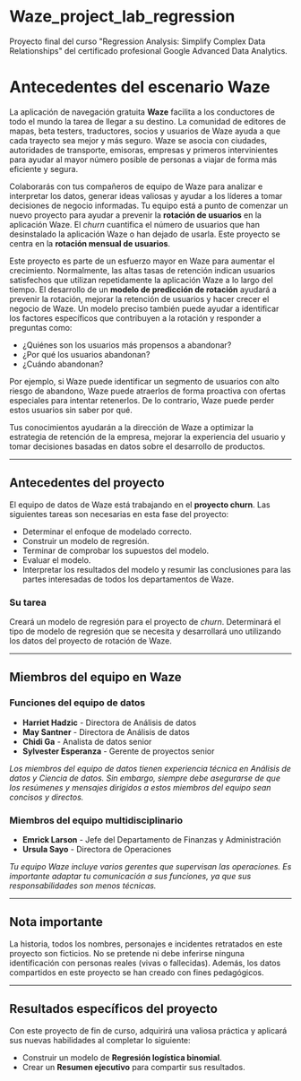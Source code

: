 # Waze_project_lab_regression
Proyecto final del curso "Regression Analysis: Simplify Complex Data Relationships" del certificado profesional  Google Advanced Data Analytics.


# Antecedentes del escenario Waze

La aplicación de navegación gratuita **Waze** facilita a los conductores de todo el mundo la tarea de llegar a su destino. La comunidad de editores de mapas, beta testers, traductores, socios y usuarios de Waze ayuda a que cada trayecto sea mejor y más seguro. Waze se asocia con ciudades, autoridades de transporte, emisoras, empresas y primeros intervinientes para ayudar al mayor número posible de personas a viajar de forma más eficiente y segura.

Colaborarás con tus compañeros de equipo de Waze para analizar e interpretar los datos, generar ideas valiosas y ayudar a los líderes a tomar decisiones de negocio informadas. Tu equipo está a punto de comenzar un nuevo proyecto para ayudar a prevenir la **rotación de usuarios** en la aplicación Waze. El *churn* cuantifica el número de usuarios que han desinstalado la aplicación Waze o han dejado de usarla. Este proyecto se centra en la **rotación mensual de usuarios**.

Este proyecto es parte de un esfuerzo mayor en Waze para aumentar el crecimiento. Normalmente, las altas tasas de retención indican usuarios satisfechos que utilizan repetidamente la aplicación Waze a lo largo del tiempo. El desarrollo de un **modelo de predicción de rotación** ayudará a prevenir la rotación, mejorar la retención de usuarios y hacer crecer el negocio de Waze. Un modelo preciso también puede ayudar a identificar los factores específicos que contribuyen a la rotación y responder a preguntas como:

- ¿Quiénes son los usuarios más propensos a abandonar?
- ¿Por qué los usuarios abandonan?
- ¿Cuándo abandonan?

Por ejemplo, si Waze puede identificar un segmento de usuarios con alto riesgo de abandono, Waze puede atraerlos de forma proactiva con ofertas especiales para intentar retenerlos. De lo contrario, Waze puede perder estos usuarios sin saber por qué.

Tus conocimientos ayudarán a la dirección de Waze a optimizar la estrategia de retención de la empresa, mejorar la experiencia del usuario y tomar decisiones basadas en datos sobre el desarrollo de productos.

---

## Antecedentes del proyecto

El equipo de datos de Waze está trabajando en el **proyecto churn**. Las siguientes tareas son necesarias en esta fase del proyecto:

- Determinar el enfoque de modelado correcto.
- Construir un modelo de regresión.
- Terminar de comprobar los supuestos del modelo.
- Evaluar el modelo.
- Interpretar los resultados del modelo y resumir las conclusiones para las partes interesadas de todos los departamentos de Waze.

### Su tarea

Creará un modelo de regresión para el proyecto de *churn*. Determinará el tipo de modelo de regresión que se necesita y desarrollará uno utilizando los datos del proyecto de rotación de Waze.

---

## Miembros del equipo en Waze

### Funciones del equipo de datos

- **Harriet Hadzic** - Directora de Análisis de datos
- **May Santner** - Directora de Análisis de datos
- **Chidi Ga** - Analista de datos senior
- **Sylvester Esperanza** - Gerente de proyectos senior

*Los miembros del equipo de datos tienen experiencia técnica en Análisis de datos y Ciencia de datos. Sin embargo, siempre debe asegurarse de que los resúmenes y mensajes dirigidos a estos miembros del equipo sean concisos y directos.*

### Miembros del equipo multidisciplinario

- **Emrick Larson** - Jefe del Departamento de Finanzas y Administración
- **Ursula Sayo** - Directora de Operaciones

*Tu equipo Waze incluye varios gerentes que supervisan las operaciones. Es importante adaptar tu comunicación a sus funciones, ya que sus responsabilidades son menos técnicas.*

---

## Nota importante

La historia, todos los nombres, personajes e incidentes retratados en este proyecto son ficticios. No se pretende ni debe inferirse ninguna identificación con personas reales (vivas o fallecidas). Además, los datos compartidos en este proyecto se han creado con fines pedagógicos.

---

## Resultados específicos del proyecto

Con este proyecto de fin de curso, adquirirá una valiosa práctica y aplicará sus nuevas habilidades al completar lo siguiente:

- Construir un modelo de **Regresión logística binomial**.
- Crear un **Resumen ejecutivo** para compartir sus resultados.
